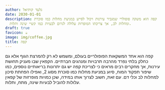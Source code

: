 ```yaml
---
author: גלעד קותיאל
date: 2030-01-01
description: קפה הוא משקה פופולרי שמגביר עירנות ויכול לסייע במניעת מחלות כמו סוכרת
  ומחלות לב, אך צריכתו המופרזת עלולה לגרום לבעיות כמו קשיי שינה ותלות.
draft: true
favicon: ☕
image: img/coffee.jpg
title: קפה
---
```


קפה הוא אחד המשקאות הפופולריים בעולם, ומשמש לא רק להמרצת הגוף אלא גם כחלק בלתי נפרד מהרבה תרבויות ומנהגים חברתיים. הקפאין שבו מעניק תחושת עירנות, אך מחקרים רבים מראים כי לצריכת קפה יש גם יתרונות בריאותיים נוספים, כמו שיפור תפקוד המוח, סיוע במניעת מחלות כמו סוכרת מסוג 2, ואפילו הפחתת סיכון למחלות לב וכלי דם. עם זאת, חשוב לצרוך אותו במידה, שכן כמויות מופרזות של קפאין עלולות להוביל לבעיות שינה, מתח, ותלות.
